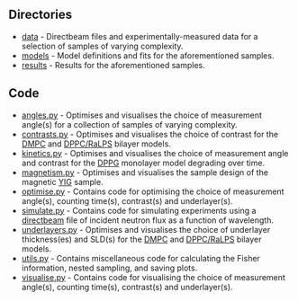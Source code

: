 ## Directories
* [data](/hogben/data) - Directbeam files and experimentally-measured data for a selection of samples of varying complexity.
* [models](/hogben/models) - Model definitions and fits for the aforementioned samples.
* [results](/hogben/results) - Results for the aforementioned samples.

## Code
* [angles.py](/hogben/angles.py) - Optimises and visualises the choice of measurement angle(s) for a collection of samples of varying complexity.
* [contrasts.py](/hogben/contrasts.py) - Optimises and visualises the choice of contrast for the [DMPC](/hogben/models/bilayers.py) and [DPPC/RaLPS](/hogben/models/bilayers.py) bilayer models.
* [kinetics.py](/hogben/kinetics.py) - Optimises and visualises the choice of measurement angle and contrast for the [DPPG](/hogben/models/monolayers.py) monolayer model degrading over time.
* [magnetism.py](/hogben/magnetism.py) - Optimises and visualises the sample design of the magnetic [YIG](/hogben/models/magnetic.py) sample.
* [optimise.py](/hogben/optimise.py) - Contains code for optimising the choice of measurement angle(s), counting time(s), contrast(s) and underlayer(s).
* [simulate.py](/hogben/simulate.py) - Contains code for simulating experiments using a [directbeam](/hogben/data/directbeams) file of incident neutron flux as a function of wavelength.
* [underlayers.py](/hogben/underlayers.py) - Optimises and visualises the choice of underlayer thickness(es) and SLD(s) for the [DMPC](/hogben/models/bilayers.py) and [DPPC/RaLPS](/hogben/models/bilayers.py) bilayer models.
* [utils.py](/hogben/utils.py) - Contains miscellaneous code for calculating the Fisher information, nested sampling, and saving plots.
* [visualise.py](/hogben/visualise.py) - Contains code for visualising the choice of measurement angle(s), counting time(s), contrast(s) and underlayer(s).
